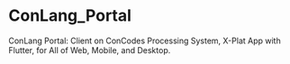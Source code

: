 # ConLang_Portal
ConLang Portal: Client on ConCodes Processing System, X-Plat App with Flutter, for All of Web, Mobile, and Desktop.
